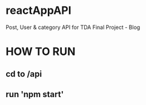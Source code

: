 # reactAppAPI
Post, User &amp; category API for TDA Final Project - Blog

# HOW TO RUN 

## cd to /api
## run 'npm start'
